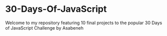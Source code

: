 # 30-Days-Of-JavaScript
Welcome to my repository featuring 10 final projects to the popular 30 Days of JavaScript Challenge by Asabeneh 
